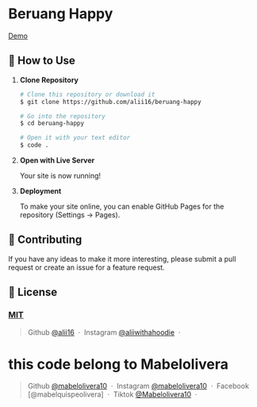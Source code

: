 # Beruang Happy

[Demo](https://alii16.github.io/beruang-happy/)

## 🚀 How to Use

1.  **Clone Repository**

    ```bash
    # Clone this repository or download it
    $ git clone https://github.com/alii16/beruang-happy

    # Go into the repository
    $ cd beruang-happy

    # Open it with your text editor
    $ code .
    ```

2. **Open with Live Server**

    Your site is now running!

3. **Deployment**

    To make your site online, you can enable GitHub Pages for the repository (Settings -> Pages).

## 📝 Contributing

If you have any ideas to make it more interesting, please submit a pull request or create an issue for a feature request.

## 🤝 License

### [MIT](LICENSE)

> Github [@alii16](https://github.com/alii16) &nbsp;&middot;&nbsp;
> Instagram [@aliiwithahoodie](https://instagram.com/aliiwithahoodie) &nbsp;&middot;&nbsp;

# this code belong to Mabelolivera

> Github [@mabelolivera10](https://github.com/mabelolivera10) &nbsp;&middot;&nbsp;
> Instagram [@mabelolivera10](https://instagram.com/mabelolivera10) &nbsp;&middot;&nbsp;
> Facebook [@mabelquispeolivera] &nbsp;&middot;&nbsp;
> Tiktok [@Mabelolivera10](https://instagram.com/Mabelolivera) &nbsp;&middot;&nbsp;
